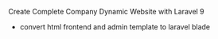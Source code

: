 Create Complete Company Dynamic Website with Laravel 9

- convert html frontend and admin template to laravel blade
